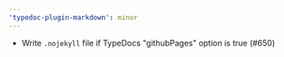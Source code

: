 ```yaml
---
'typedoc-plugin-markdown': minor
---
```


- Write `.nojekyll` file if TypeDocs "githubPages" option is true (#650)

